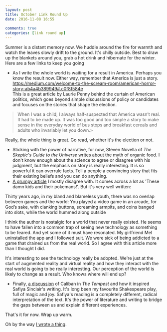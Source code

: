 ```yaml
---  
layout: post  
title: October Link Round Up  
date: 2016-11-08 16:55  
  
comments: true  
categories: [link round up]  
---  
```

Summer is a distant memory now. We huddle around the fire for warmth and watch the leaves slowly drift to the ground. It's chilly outside. Best to draw up the blankets around you, grab a hot drink and hibernate for the winter. Here are a few links to keep you going  

* As I write the whole world is waiting for a result in America. Perhaps you know the result now. Either way, remember that America is just a story.   
https://medium.com/welcome-to-the-scream-room/american-horror-story-ab4a4b389949#.c0f8f584e  
This is a great article by Laurie Penny behind the curtain of American politics, which goes beyond simple discussions of policy or candidates and focuses on the stories that shape the election.   
<!--more-->  

> When I was a child, I always half-suspected that America wasn’t real. It had to be made up. It was too good and too simple a story to make sense in the everyday world of bus stops and breakfast cereals and adults who invariably let you down.>  

Really, the whole thing is great. Go read, whether it's the election or not.  

* Sticking with the power of narrative, for now, Steven Novella of *The Skeptic's Guide to the Universe* <a href="http://theness.com/neurologicablog/index.php/the-anti-profit-narrative/">writes about </a>the myth of organic food. I don't know enough about the science to agree or disagree with his judgment, but the emphasis on story is really interesting. It is so powerful it can overrule facts. Tell a people a convincing story that fits their existing beliefs and you can do anything.  
* <a href="http://www.theatlantic.com/magazine/archive/2016/11/when-the-world-is-an-arcade/501134/">A grumpy article</a> I mostly disagree with. It comes across a lot as 'These damn kids and their pokemans!'. But it's very well written:  

>   
  Thirty years ago, in my bland and blameless youth, there was no overlap between games and the world: You played a video game in an arcade, for God’s sake, with clanking buttons, screaming armpits, and coins banged into slots, while the world hummed along outside  

I think the author is nostalgic for a world that never really existed. He seems to have fallen into a common trap of seeing new technology as something to be feared. And yet some of it must have resonated. My girlfriend  Mel uninstalled the app and I followed suit. We were sick of being addicted to a game that drained us from the real world. So I agree with this article more than I thought I did.  

It's interesting to see the technology really be adopted. We're just at the start of augmented reality and virtual reality and how they interact with the real world is going to be really interesting. Our perception of the world is likely to change as a result. Who knows where will end up?  

* Finally, <a href="https://www.poetryfoundation.org/features/articles/detail/90781">a discussion</a> of Caliban in *The Tempest* and how it inspired Safiya Sinclair's writing. It's long been my favourite Shakespeare play, full of magic and joy. Safiya's reading is  a completely different, radical interpretation of the text. It's the power of literature and writing to bridge the gaps between us and explain different experiences.  

That's it for now. Wrap up warm.  

Oh by the way <a href="http://www.newyorker.com/humor/daily-shouts/i-wrote-a-thing">I wrote a thing</a>.  
